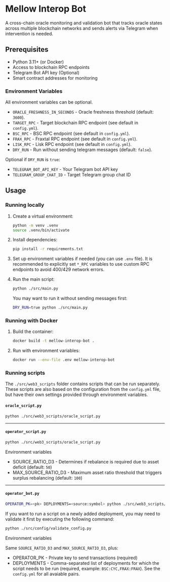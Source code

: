 # Mellow Interop Bot

A cross-chain oracle monitoring and validation bot that tracks oracle states across multiple blockchain networks and sends alerts via Telegram when intervention is needed.

## Prerequisites

- Python 3.11+ (or Docker)
- Access to blockchain RPC endpoints
- Telegram Bot API key (Optional)
- Smart contract addresses for monitoring

### Environment Variables

All environment variables can be optional.

- `ORACLE_FRESHNESS_IN_SECONDS` - Oracle freshness threshold (default: `3600`).
- `TARGET_RPC` - Target blockchain RPC endpoint (see default in `config.yml`).
- `BSC_RPC` - BSC RPC endpoint (see default in `config.yml`).
- `FRAX_RPC` - Fraxtal RPC endpoint (see default in `config.yml`).
- `LISK_RPC` - Lisk RPC endpoint (see default in `config.yml`).
- `DRY_RUN` - Run without sending telegram messages (default: `false`).

Optional if `DRY_RUN` is `true`:

- `TELEGRAM_BOT_API_KEY` - Your Telegram bot API key
- `TELEGRAM_GROUP_CHAT_ID` - Target Telegram group chat ID

## Usage

### Running locally

1. Create a virtual environment:

    ```bash
    python -m venv .venv
    source .venv/bin/activate 
    ```

2. Install dependencies:

    ```bash
    pip install -r requirements.txt
    ```

3. Set up environment variables if needed (you can use `.env` file). It is recommended to explicitly set `*_RPC` variables to use custom RPC endpoints to avoid 400/429 network errors.

4. Run the main script:

    ```bash
    python ./src/main.py
    ```

    You may want to run it without sending messages first:

    ```bash
    DRY_RUN=true python ./src/main.py
    ```

### Running with Docker

1. Build the container:

    ```bash
    docker build -t mellow-interop-bot .
    ```

2. Run with environment variables:

    ```bash
    docker run --env-file .env mellow-interop-bot
    ```

### Running scripts

The `./src/web3_scripts` folder contains scripts that can be run separately. These scripts are also based on the configuration from the `config.yml` file, but have their own settings provided through environment variables.

#### `oracle_script.py`

```bash
python ./src/web3_scripts/oracle_script.py
```

---

#### `operator_script.py`

```bash
python ./src/web3_scripts/oracle_script.py
```

Environment variables

- SOURCE_RATIO_D3 - Determines if rebalance is required due to asset deficit (default: `50`)
- MAX_SOURCE_RATIO_D3 - Maximum asset ratio threshold that triggers surplus rebalancing (default: `100`)

---

#### `operator_bot.py`

```bash
OPERATOR_PK=<pk> DEPLOYMENTS=<source:symbol> python ./src/web3_scripts/operator_bot.py
```

If you want to run a script on a newly added deployment, you may need to validate it first by executing the following command:

```bash
python ./src/config/validate_config.py 
```

Environment variables

Same `SOURCE_RATIO_D3` and `MAX_SOURCE_RATIO_D3`, plus:

- OPERATOR_PK - Private key to send transactions (required)
- DEPLOYMENTS - Comma-separated list of deployments for which the script needs to be run (required, example: `BSC:CYC,FRAX:FRAX`). See the `config.yml` for all avaiable pairs.
